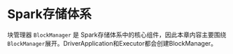 # Spark存储体系

块管理器 `BlockManager` 是 Spark存储体系中的核⼼组件，因此本章内容主要围绕`BlockManager`展开。DriverApplication和Executor都会创建BlockManager。
